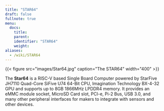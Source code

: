 ```yaml
---
title: "STAR64"
draft: false
fullnote: true
menu:
  docs:
    title:
    parent:
    identifier: "STAR64"
    weight:
aliases:
  - /wiki/STAR64
---
```


{{< figure src="images/Star64.jpg" caption="The STAR64" width="400" >}}

The **Star64** is a RISC-V based Single Board Computer powered by StarFive JH7110 Quad-Core SiFive U74 64-Bit CPU, Imagination Technology BX-4-32 GPU and supports up to 8GB 1866MHz LPDDR4 memory. It provides an eMMC module socket, MicroSD Card slot, PCI-e, Pi-2 Bus, USB 3.0, and many other peripheral interfaces for makers to integrate with sensors and other devices.
